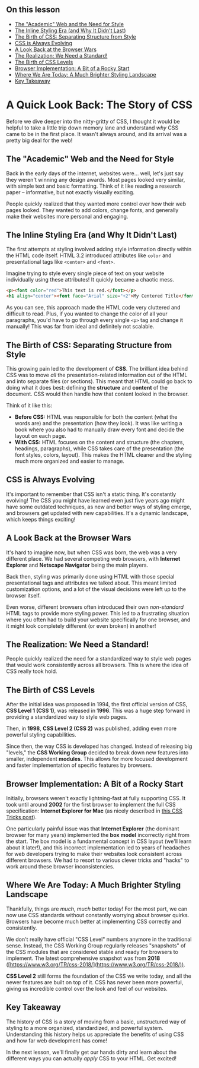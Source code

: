 <div class="content-sidebar">

## On this lesson

- [The "Academic" Web and the Need for Style](#the-academic-web)
- [The Inline Styling Era (and Why It Didn't Last)](#inline-styling)
- [The Birth of CSS: Separating Structure from Style](#birth-of-css)
- [CSS is Always Evolving](#css-evolving)
- [A Look Back at the Browser Wars](#browser-wars)
- [The Realization: We Need a Standard!](#need-for-standard)
- [The Birth of CSS Levels](#css-levels)
- [Browser Implementation: A Bit of a Rocky Start](#browser-implementation)
- [Where We Are Today: A Much Brighter Styling Landscape](#css-today)
- [Key Takeaway](#key-takeaway)
</div>

<div class="content-main">

# A Quick Look Back: The Story of CSS 

Before we dive deeper into the nitty-gritty of CSS, I thought it would be helpful to take a little trip down memory lane and understand _why_ CSS came to be in the first place. It wasn't always around, and its arrival was a pretty big deal for the web!

## The "Academic" Web and the Need for Style <a id="the-academic-web"></a>

Back in the early days of the internet, websites were… well, let's just say they weren't winning any design awards. Most pages looked very similar, with simple text and basic formatting. Think of it like reading a research paper – informative, but not exactly visually exciting.

People quickly realized that they wanted more control over how their web pages looked. They wanted to add colors, change fonts, and generally make their websites more personal and engaging.

## The Inline Styling Era (and Why It Didn't Last) <a id="inline-styling"></a>

The first attempts at styling involved adding style information directly within the HTML code itself. HTML 3.2 introduced attributes like `color` and presentational tags like `<center>` and `<font>`.

Imagine trying to style every single piece of text on your website individually using these attributes! It quickly became a chaotic mess.

```html
<p><font color="red">This text is red.</font></p>
<h1 align="center"><font face="Arial" size="+2">My Centered Title</font></h1>
```

As you can see, this approach made the HTML code very cluttered and difficult to read. Plus, if you wanted to change the color of all your paragraphs, you'd have to go through every single `<p>` tag and change it manually! This was far from ideal and definitely not scalable.

## The Birth of CSS: Separating Structure from Style <a id="birth-of-css"></a>

This growing pain led to the development of **CSS**. The brilliant idea behind CSS was to move _all_ the presentation-related information out of the HTML and into separate files (or sections). This meant that HTML could go back to doing what it does best: defining the **structure** and **content** of the document. CSS would then handle how that content looked in the browser.

Think of it like this:

- **Before CSS:** HTML was responsible for both the content (what the words are) and the presentation (how they look). It was like writing a book where you also had to manually draw every font and decide the layout on each page.
- **With CSS:** HTML focuses on the content and structure (the chapters, headings, paragraphs), while CSS takes care of the presentation (the font styles, colors, layout). This makes the HTML cleaner and the styling much more organized and easier to manage.

## CSS is Always Evolving <a id="css-evolving"></a>

It's important to remember that CSS isn't a static thing. It's constantly evolving! The CSS you might have learned even just five years ago might have some outdated techniques, as new and better ways of styling emerge, and browsers get updated with new capabilities. It's a dynamic landscape, which keeps things exciting!

## A Look Back at the Browser Wars <a id="browser-wars"></a>

It's hard to imagine now, but when CSS was born, the web was a very different place. We had several competing web browsers, with **Internet Explorer** and **Netscape Navigator** being the main players.

Back then, styling was primarily done using HTML with those special presentational tags and attributes we talked about. This meant limited customization options, and a lot of the visual decisions were left up to the browser itself.

Even worse, different browsers often introduced their own _non-standard_ HTML tags to provide more styling power. This led to a frustrating situation where you often had to build your website specifically for one browser, and it might look completely different (or even broken) in another!

## The Realization: We Need a Standard! <a id="need-for-standard"></a>

People quickly realized the need for a standardized way to style web pages that would work consistently across all browsers. This is where the idea of CSS really took hold.

## The Birth of CSS Levels <a id="css-levels"></a>

After the initial idea was proposed in 1994, the first official version of CSS, **CSS Level 1 (CSS 1)**, was released in **1996**. This was a huge step forward in providing a standardized way to style web pages.

Then, in **1998**, **CSS Level 2 (CSS 2)** was published, adding even more powerful styling capabilities.

Since then, the way CSS is developed has changed. Instead of releasing big "levels," the **CSS Working Group** decided to break down new features into smaller, independent **modules**. This allows for more focused development and faster implementation of specific features by browsers.

## Browser Implementation: A Bit of a Rocky Start <a id="browser-implementation"></a>

Initially, browsers weren't exactly lightning-fast at fully supporting CSS. It took until around **2002** for the first browser to implement the full CSS specification: **Internet Explorer for Mac** (as nicely described in [this CSS Tricks post](https://css-tricks.com/look-back-history-css/)).

One particularly painful issue was that **Internet Explorer** (the dominant browser for many years) implemented the **box model** incorrectly right from the start. The box model is a fundamental concept in CSS layout (we'll learn about it later!), and this incorrect implementation led to years of headaches for web developers trying to make their websites look consistent across different browsers. We had to resort to various clever tricks and "hacks" to work around these browser inconsistencies.

## Where We Are Today: A Much Brighter Styling Landscape <a id="css-today"></a>

Thankfully, things are _much_, _much_ better today! For the most part, we can now use CSS standards without constantly worrying about browser quirks. Browsers have become much better at implementing CSS correctly and consistently.

We don't really have official "CSS Level" numbers anymore in the traditional sense. Instead, the CSS Working Group regularly releases "snapshots" of the CSS modules that are considered stable and ready for browsers to implement. The latest comprehensive snapshot was from **2018** ([https://www.w3.org/TR/css-2018/](https://www.w3.org/TR/css-2018/)).

**CSS Level 2** still forms the foundation of the CSS we write today, and all the newer features are built on top of it. CSS has never been more powerful, giving us incredible control over the look and feel of our websites.

## Key Takeaway <a id="key-takeaway"></a>

The history of CSS is a story of moving from a basic, unstructured way of styling to a more organized, standardized, and powerful system. Understanding this history helps us appreciate the benefits of using CSS and how far web development has come!

In the next lesson, we'll finally get our hands dirty and learn about the different ways you can actually _apply_ CSS to your HTML. Get excited!

</div>
